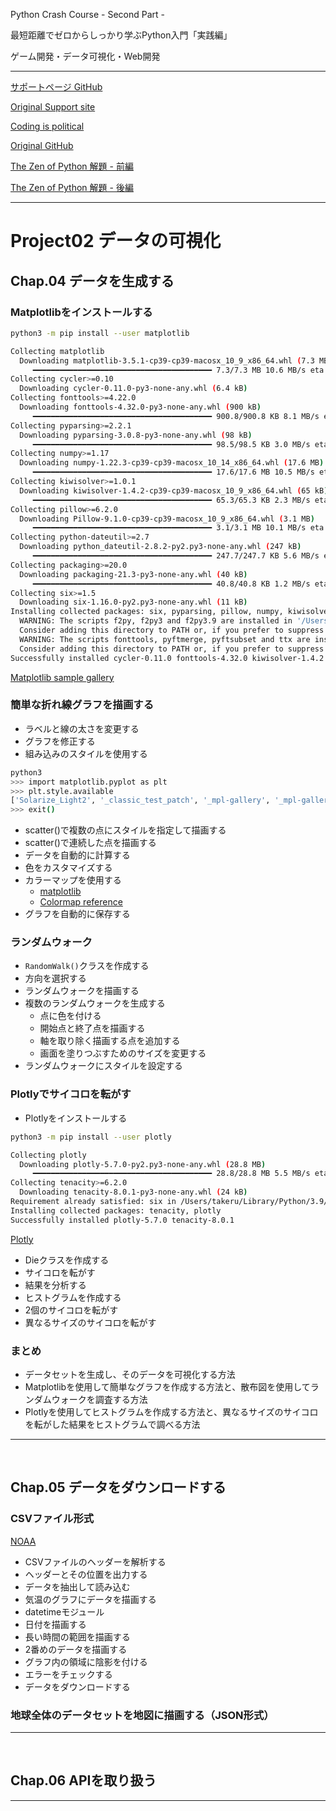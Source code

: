 Python Crash Course - Second Part -

最短距離でゼロからしっかり学ぶPython入門「実践編」

ゲーム開発・データ可視化・Web開発

---

[サポートページ GitHub](https://github.com/takanory/saitan-python)

[Original Support site](https://nostarch.com/pythoncrashcourse2e)

[Coding is political](https://ehmatthes.github.io/pcc_2e/)

[Original GitHub](https://github.com/ehmatthes/pcc_2e/)

[The Zen of Python 解題 - 前編](https://atsuoishimoto.hatenablog.com/entry/20100920/1284986066)

[The Zen of Python 解題 - 後編](https://atsuoishimoto.hatenablog.com/entry/20100926/1285508015)

---

# Project02 データの可視化

## Chap.04 データを生成する

### Matplotlibをインストールする

```bash
python3 -m pip install --user matplotlib
```

```bash
Collecting matplotlib
  Downloading matplotlib-3.5.1-cp39-cp39-macosx_10_9_x86_64.whl (7.3 MB)
     ━━━━━━━━━━━━━━━━━━━━━━━━━━━━━━━━━━━━━━━━ 7.3/7.3 MB 10.6 MB/s eta 0:00:00
Collecting cycler>=0.10
  Downloading cycler-0.11.0-py3-none-any.whl (6.4 kB)
Collecting fonttools>=4.22.0
  Downloading fonttools-4.32.0-py3-none-any.whl (900 kB)
     ━━━━━━━━━━━━━━━━━━━━━━━━━━━━━━━━━━━━━━━━ 900.8/900.8 KB 8.1 MB/s eta 0:00:00
Collecting pyparsing>=2.2.1
  Downloading pyparsing-3.0.8-py3-none-any.whl (98 kB)
     ━━━━━━━━━━━━━━━━━━━━━━━━━━━━━━━━━━━━━━━━ 98.5/98.5 KB 3.0 MB/s eta 0:00:00
Collecting numpy>=1.17
  Downloading numpy-1.22.3-cp39-cp39-macosx_10_14_x86_64.whl (17.6 MB)
     ━━━━━━━━━━━━━━━━━━━━━━━━━━━━━━━━━━━━━━━━ 17.6/17.6 MB 10.5 MB/s eta 0:00:00
Collecting kiwisolver>=1.0.1
  Downloading kiwisolver-1.4.2-cp39-cp39-macosx_10_9_x86_64.whl (65 kB)
     ━━━━━━━━━━━━━━━━━━━━━━━━━━━━━━━━━━━━━━━━ 65.3/65.3 KB 2.3 MB/s eta 0:00:00
Collecting pillow>=6.2.0
  Downloading Pillow-9.1.0-cp39-cp39-macosx_10_9_x86_64.whl (3.1 MB)
     ━━━━━━━━━━━━━━━━━━━━━━━━━━━━━━━━━━━━━━━━ 3.1/3.1 MB 10.1 MB/s eta 0:00:00
Collecting python-dateutil>=2.7
  Downloading python_dateutil-2.8.2-py2.py3-none-any.whl (247 kB)
     ━━━━━━━━━━━━━━━━━━━━━━━━━━━━━━━━━━━━━━━━ 247.7/247.7 KB 5.6 MB/s eta 0:00:00
Collecting packaging>=20.0
  Downloading packaging-21.3-py3-none-any.whl (40 kB)
     ━━━━━━━━━━━━━━━━━━━━━━━━━━━━━━━━━━━━━━━━ 40.8/40.8 KB 1.2 MB/s eta 0:00:00
Collecting six>=1.5
  Downloading six-1.16.0-py2.py3-none-any.whl (11 kB)
Installing collected packages: six, pyparsing, pillow, numpy, kiwisolver, fonttools, cycler, python-dateutil, packaging, matplotlib
  WARNING: The scripts f2py, f2py3 and f2py3.9 are installed in '/Users/takeru/Library/Python/3.9/bin' which is not on PATH.
  Consider adding this directory to PATH or, if you prefer to suppress this warning, use --no-warn-script-location.
  WARNING: The scripts fonttools, pyftmerge, pyftsubset and ttx are installed in '/Users/takeru/Library/Python/3.9/bin' which is not on PATH.
  Consider adding this directory to PATH or, if you prefer to suppress this warning, use --no-warn-script-location.
Successfully installed cycler-0.11.0 fonttools-4.32.0 kiwisolver-1.4.2 matplotlib-3.5.1 numpy-1.22.3 packaging-21.3 pillow-9.1.0 pyparsing-3.0.8 python-dateutil-2.8.2 six-1.16.0
```

[Matplotlib sample gallery](https://matplotlib.org/stable/gallery/index.html)

### 簡単な折れ線グラフを描画する

- ラベルと線の太さを変更する
- グラフを修正する
- 組み込みのスタイルを使用する

```bash
python3
>>> import matplotlib.pyplot as plt
>>> plt.style.available
['Solarize_Light2', '_classic_test_patch', '_mpl-gallery', '_mpl-gallery-nogrid', 'bmh', 'classic', 'dark_background', 'fast', 'fivethirtyeight', 'ggplot', 'grayscale', 'seaborn', 'seaborn-bright', 'seaborn-colorblind', 'seaborn-dark', 'seaborn-dark-palette', 'seaborn-darkgrid', 'seaborn-deep', 'seaborn-muted', 'seaborn-notebook', 'seaborn-paper', 'seaborn-pastel', 'seaborn-poster', 'seaborn-talk', 'seaborn-ticks', 'seaborn-white', 'seaborn-whitegrid', 'tableau-colorblind10']
>>> exit()
```

- scatter()で複数の点にスタイルを指定して描画する
- scatter()で連続した点を描画する
- データを自動的に計算する
- 色をカスタマイズする
- カラーマップを使用する
  - [matplotlib](https://matplotlib.org/)
  - [Colormap reference](https://matplotlib.org/stable/gallery/color/colormap_reference.html?highlight=colormap%20reference)
- グラフを自動的に保存する

### ランダムウォーク

- `RandomWalk()`クラスを作成する
- 方向を選択する
- ランダムウォークを描画する
- 複数のランダムウォークを生成する
  - 点に色を付ける
  - 開始点と終了点を描画する
  - 軸を取り除く描画する点を追加する
  - 画面を塗りつぶすためのサイズを変更する
- ランダムウォークにスタイルを設定する

### Plotlyでサイコロを転がす

- Plotlyをインストールする

```bash
python3 -m pip install --user plotly
```

```bash
Collecting plotly
  Downloading plotly-5.7.0-py2.py3-none-any.whl (28.8 MB)
     ━━━━━━━━━━━━━━━━━━━━━━━━━━━━━━━━━━━━━━━━ 28.8/28.8 MB 5.5 MB/s eta 0:00:00
Collecting tenacity>=6.2.0
  Downloading tenacity-8.0.1-py3-none-any.whl (24 kB)
Requirement already satisfied: six in /Users/takeru/Library/Python/3.9/lib/python/site-packages (from plotly) (1.16.0)
Installing collected packages: tenacity, plotly
Successfully installed plotly-5.7.0 tenacity-8.0.1
```

[Plotly](https://plot.ly/python/)

- Dieクラスを作成する
- サイコロを転がす
- 結果を分析する
- ヒストグラムを作成する
- 2個のサイコロを転がす
- 異なるサイズのサイコロを転がす

### まとめ

- データセットを生成し、そのデータを可視化する方法
- Matplotlibを使用して簡単なグラフを作成する方法と、散布図を使用してランダムウォークを調査する方法
- Plotlyを使用してヒストグラムを作成する方法と、異なるサイズのサイコロを転がした結果をヒストグラムで調べる方法

---

&nbsp;

## Chap.05 データをダウンロードする

### CSVファイル形式

[NOAA](https://ncdc.noaa.gov/cdo-web/)

- CSVファイルのヘッダーを解析する
- ヘッダーとその位置を出力する
- データを抽出して読み込む
- 気温のグラフにデータを描画する
- datetimeモジュール
- 日付を描画する
- 長い時間の範囲を描画する
- 2番めのデータを描画する
- グラフ内の領域に陰影を付ける
- エラーをチェックする
- データをダウンロードする

### 地球全体のデータセットを地図に描画する（JSON形式）

---

&nbsp;

## Chap.06 APIを取り扱う

---

&nbsp;
